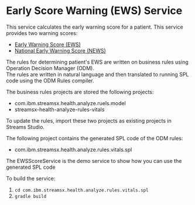 # Early Score Warning (EWS) Service

This service calculates the early warning score for a patient.  This service provides two warning scores:
* [Early Warning Score (EWS)](https://en.wikipedia.org/wiki/Early_warning_score)
* [National Early Warning Score (NEWS)](https://www.rcplondon.ac.uk/projects/outputs/national-early-warning-score-news)

The rules for determining  patient's EWS are written on business rules using Operation Decision Manager (ODM).  
The rules are written in natural language and then translated to running SPL code using the ODM Rules compiler.

The business rules projects are stored the following projects:
* com.ibm.streamsx.health.analyze.ruels.model
* streamsx-health-analyze-rules-vitals

To update the rules, import these two projects as existing projects in Streams Studio.

The following project contains the generated SPL code of the ODM rules:
* com.ibm.streamsx.health.analyze.rules.vitals.spl

The EWSScoreService is the demo service to show how you can use the generated SPL code 

To build the service:

1.  `cd com.ibm.streamsx.health.analyze.rules.vitals.spl`
1.  `gradle build`

